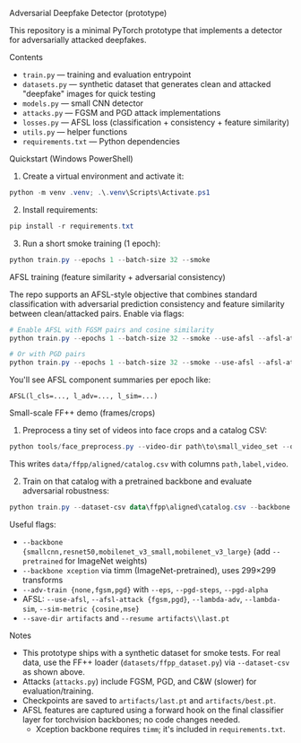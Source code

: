 Adversarial Deepfake Detector (prototype)

This repository is a minimal PyTorch prototype that implements a detector for adversarially attacked deepfakes.

Contents
- `train.py` — training and evaluation entrypoint
- `datasets.py` — synthetic dataset that generates clean and attacked "deepfake" images for quick testing
- `models.py` — small CNN detector
- `attacks.py` — FGSM and PGD attack implementations
- `losses.py` — AFSL loss (classification + consistency + feature similarity)
- `utils.py` — helper functions
- `requirements.txt` — Python dependencies

Quickstart (Windows PowerShell)

1. Create a virtual environment and activate it:

```powershell
python -m venv .venv; .\.venv\Scripts\Activate.ps1
```

2. Install requirements:

```powershell
pip install -r requirements.txt
```

3. Run a short smoke training (1 epoch):

```powershell
python train.py --epochs 1 --batch-size 32 --smoke
```

AFSL training (feature similarity + adversarial consistency)

The repo supports an AFSL-style objective that combines standard classification with adversarial prediction consistency and feature similarity between clean/attacked pairs. Enable via flags:

```powershell
# Enable AFSL with FGSM pairs and cosine similarity
python train.py --epochs 1 --batch-size 32 --smoke --use-afsl --afsl-attack fgsm --lambda-adv 1.0 --lambda-sim 1.0 --sim-metric cosine

# Or with PGD pairs
python train.py --epochs 1 --batch-size 32 --smoke --use-afsl --afsl-attack pgd --pgd-steps 5 --pgd-alpha 0.01
```

You'll see AFSL component summaries per epoch like:

```
AFSL(l_cls=..., l_adv=..., l_sim=...)
```

Small-scale FF++ demo (frames/crops)

1) Preprocess a tiny set of videos into face crops and a catalog CSV:

```powershell
python tools/face_preprocess.py --video-dir path\to\small_video_set --out-dir data\ffpp\aligned --fps 1
```

This writes `data/ffpp/aligned/catalog.csv` with columns `path,label,video`.

2) Train on that catalog with a pretrained backbone and evaluate adversarial robustness:

```powershell
python train.py --dataset-csv data\ffpp\aligned\catalog.csv --backbone resnet50 --pretrained --epochs 1 --batch-size 16 --adv-eval fgsm --smoke
```

Useful flags:
- `--backbone {smallcnn,resnet50,mobilenet_v3_small,mobilenet_v3_large}` (add `--pretrained` for ImageNet weights)
- `--backbone xception` via timm (ImageNet-pretrained), uses 299×299 transforms
- `--adv-train {none,fgsm,pgd}` with `--eps`, `--pgd-steps`, `--pgd-alpha`
- AFSL: `--use-afsl`, `--afsl-attack {fgsm,pgd}`, `--lambda-adv`, `--lambda-sim`, `--sim-metric {cosine,mse}`
- `--save-dir artifacts` and `--resume artifacts\\last.pt`

Notes
- This prototype ships with a synthetic dataset for smoke tests. For real data, use the FF++ loader (`datasets/ffpp_dataset.py`) via `--dataset-csv` as shown above.
- Attacks (`attacks.py`) include FGSM, PGD, and C&W (slower) for evaluation/training.
- Checkpoints are saved to `artifacts/last.pt` and `artifacts/best.pt`.
 - AFSL features are captured using a forward hook on the final classifier layer for torchvision backbones; no code changes needed.
	- Xception backbone requires `timm`; it's included in `requirements.txt`.